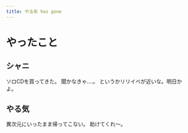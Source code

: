 ```yaml
---
title: やる気 has gone
---
```


# やったこと

## シャニ

ソロCDを買ってきた。
聞かなきゃ‥‥。
というかリリイベが近いな。明日かよ。

## やる気

異次元にいったまま帰ってこない。
助けてくれ〜。
